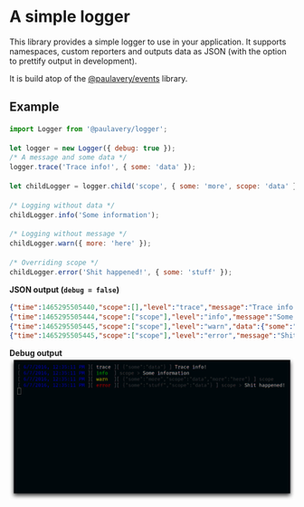 # A simple logger
This library provides a simple logger to use in your application.
It supports namespaces, custom reporters and outputs data as JSON (with the option to prettify output in development).

It is build atop of the [@paulavery/events](https://paulavery.github.io/events) library.

## Example
```js
import Logger from '@paulavery/logger';

let logger = new Logger({ debug: true });
/* A message and some data */
logger.trace('Trace info!', { some: 'data' });

let childLogger = logger.child('scope', { some: 'more', scope: 'data' });

/* Logging without data */
childLogger.info('Some information');

/* Logging without message */
childLogger.warn({ more: 'here' });

/* Overriding scope */
childLogger.error('Shit happened!', { some: 'stuff' });
```

**JSON output (`debug = false`)**
```json
{"time":1465295505440,"scope":[],"level":"trace","message":"Trace info!","data":{"some":"data"},"levelNumeric":0}
{"time":1465295505444,"scope":["scope"],"level":"info","message":"Some information","levelNumeric":100}
{"time":1465295505445,"scope":["scope"],"level":"warn","data":{"some":"more","scope":"data","more":"here"},"levelNumeric":200}
{"time":1465295505445,"scope":["scope"],"level":"error","message":"Shit happened!","data":{"some":"stuff","scope":"data"},"levelNumeric":300}
```

**Debug output**
![Debug Output](img/scrot.png)
